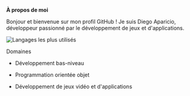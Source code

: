 **À propos de moi**

Bonjour et bienvenue sur mon profil GitHub !
Je suis Diego Aparicio, développeur passionné par le développement de jeux et d'applications.


![Langages les plus utilisés](https://github-readme-stats.vercel.app/api/top-langs/?username=D-l-E-G-O&layout=compact&theme=radical)


Domaines

- Développement bas-niveau

- Programmation orientée objet

- Développement de jeux vidéo et d'applications
